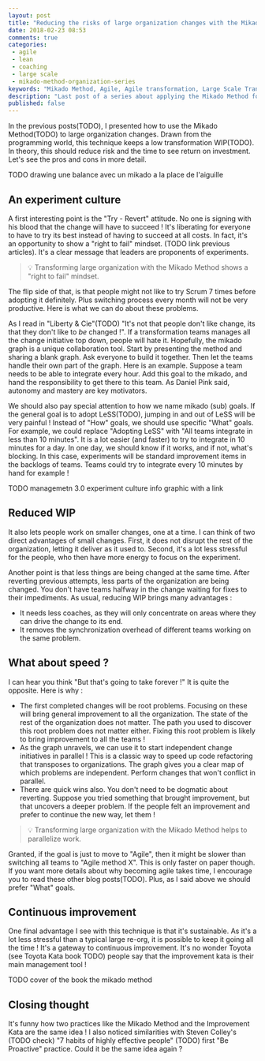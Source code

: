 ```yaml
---
layout: post
title: "Reducing the risks of large organization changes with the Mikado Method - part 3"
date: 2018-02-23 08:53
comments: true
categories: 
 - agile
 - lean
 - coaching
 - large scale
 - mikado-method-organization-series
keywords: "Mikado Method, Agile, Agile transformation, Large Scale Transformation, Large Scale Agile"
description: "Last post of a series about applying the Mikado Method for large organization changes. Here I dig into the pros and cons of the approach, and what to be careful about."
published: false
---
```

In the previous posts(TODO), I presented how to use the Mikado Method(TODO) to large organization changes. Drawn from the programming world, this technique keeps a low transformation WIP(TODO). In theory, this should reduce risk and the time to see return on investment. Let's see the pros and cons in more detail.

TODO drawing une balance avec un mikado a la place de l'aiguille

## An experiment culture

A first interesting point is the "Try - Revert" attitude. No one is signing with his blood that the change will have to succeed ! It's liberating for everyone to have to try its best instead of having to succeed at all costs. In fact, it's an opportunity to show a "right to fail" mindset. (TODO link previous articles). It's a clear message that leaders are proponents of experiments.

> 💡 Transforming large organization with the Mikado Method shows a "right to fail" mindset.

The flip side of that, is that people might not like to try Scrum 7 times before adopting it definitely. Plus switching process every month will not be very productive. Here is what we can do about these problems. 

As I read in "Liberty & Cie"(TODO) "It's not that people don't like change, its that they don't like to _be_ changed !". If a transformation teams manages all the change initiative top down, people will hate it. Hopefully, the mikado graph is a unique collaboration tool. Start by presenting the method and sharing a blank graph. Ask everyone to build it together. Then let the teams handle their own part of the graph. Here is an example. Suppose a team needs to be able to integrate every hour. Add this goal to the mikado, and hand the responsibility to get there to this team. As Daniel Pink said, autonomy and mastery are key motivators.

We should also pay special attention to how we name mikado (sub) goals. If the general goal is to adopt LeSS(TODO), jumping in and out of LeSS will be very painful ! Instead of "How" goals, we should use specific "What" goals. For example, we could replace "Adopting LeSS" with "All teams integrate in less than 10 minutes". It is a lot easier (and faster) to try to integrate in 10 minutes for a day. In one day, we should know if it works, and if not, what's blocking. In this case, experiments will be standard improvement items in the backlogs of teams. Teams could try to integrate every 10 minutes by hand for example !

TODO managemetn 3.0 experiment culture info graphic with a link

## Reduced WIP

It also lets people work on smaller changes, one at a time. I can think of two direct advantages of small changes. First, it does not disrupt the rest of the organization, letting it deliver as it used to. Second, it's a lot less stressful for the people, who then have more energy to focus on the experiment.

Another point is that less things are being changed at the same time. After reverting previous attempts, less parts of the organization are being changed. You don't have teams halfway in the change waiting for fixes to their impediments. As usual, reducing WIP brings many advantages :

*   It needs less coaches, as they will only concentrate on areas where they can drive the change to its end.
*   It removes the synchronization overhead of different teams working on the same problem.

## What about speed ?

I can hear you think "But that's going to take forever !" It is quite the opposite. Here is why :

*   The first completed changes will be root problems. Focusing on these will bring general improvement to all the organization. The state of the rest of the organization does not matter. The path you used to discover this root problem does not matter either. Fixing this root problem is likely to bring improvement to all the teams !
*   As the graph unravels, we can use it to start independent change initiatives in parallel ! This is a classic way to speed up code refactoring that transposes to organizations. The graph gives you a clear map of which problems are independent. Perform changes that won't conflict in parallel.
*   There are quick wins also. You don't need to be dogmatic about reverting. Suppose you tried something that brought improvement, but that uncovers a deeper problem. If the people felt an improvement and prefer to continue the new way, let them !

> 💡 Transforming large organization with the Mikado Method helps to parallelize work.

Granted, if the goal is just to move to "Agile", then it might be slower than switching all teams to "Agile method X". This is only faster on paper though. If you want more details about why becoming agile takes time, I encourage you to read these other blog posts(TODO). Plus, as I said above we should prefer "What" goals.

## Continuous improvement

One final advantage I see with this technique is that it's sustainable. As it's a lot less stressful than a typical large re-org, it is possible to keep it going all the time ! It's a gateway to continuous improvement. It's no wonder Toyota (see Toyota Kata book TODO) people say that the improvement kata is their main management tool !

TODO cover of the book the mikado method

## Closing thought

It's funny how two practices like the Mikado Method and the Improvement Kata are the same idea ! I also noticed similarities with Steven Colley's (TODO check) "7 habits of highly effective people" (TODO) first "Be Proactive" practice. Could it be the same idea again ?